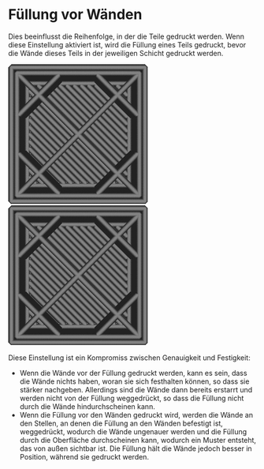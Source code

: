 Füllung vor Wänden
====
Dies beeinflusst die Reihenfolge, in der die Teile gedruckt werden. Wenn diese Einstellung aktiviert ist, wird die Füllung eines Teils gedruckt, bevor die Wände dieses Teils in der jeweiligen Schicht gedruckt werden.

![Die Einstellung ist deaktiviert, so dass die Wände zuerst gedruckt werden.](../images/infill_before_walls_disabled.gif)
![Die Einstellung ist aktiviert, so dass die Füllung zuerst gedruckt wird.](../images/infill_before_walls_enabled.gif)

Diese Einstellung ist ein Kompromiss zwischen Genauigkeit und Festigkeit:
* Wenn die Wände vor der Füllung gedruckt werden, kann es sein, dass die Wände nichts haben, woran sie sich festhalten können, so dass sie stärker nachgeben. Allerdings sind die Wände dann bereits erstarrt und werden nicht von der Füllung weggedrückt, so dass die Füllung nicht durch die Wände hindurchscheinen kann.
* Wenn die Füllung vor den Wänden gedruckt wird, werden die Wände an den Stellen, an denen die Füllung an den Wänden befestigt ist, weggedrückt, wodurch die Wände ungenauer werden und die Füllung durch die Oberfläche durchscheinen kann, wodurch ein Muster entsteht, das von außen sichtbar ist. Die Füllung hält die Wände jedoch besser in Position, während sie gedruckt werden.